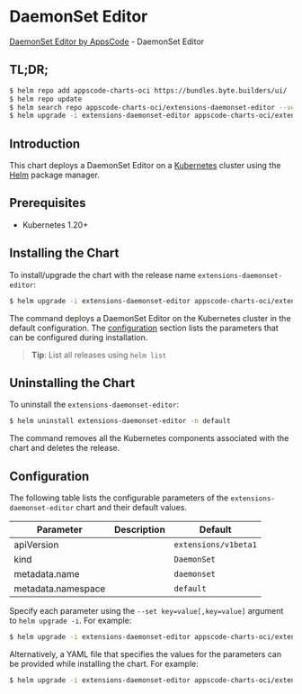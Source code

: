# DaemonSet Editor

[DaemonSet Editor by AppsCode](https://byte.builders) - DaemonSet Editor

## TL;DR;

```bash
$ helm repo add appscode-charts-oci https://bundles.byte.builders/ui/
$ helm repo update
$ helm search repo appscode-charts-oci/extensions-daemonset-editor --version=v0.5.0
$ helm upgrade -i extensions-daemonset-editor appscode-charts-oci/extensions-daemonset-editor -n default --create-namespace --version=v0.5.0
```

## Introduction

This chart deploys a DaemonSet Editor on a [Kubernetes](http://kubernetes.io) cluster using the [Helm](https://helm.sh) package manager.

## Prerequisites

- Kubernetes 1.20+

## Installing the Chart

To install/upgrade the chart with the release name `extensions-daemonset-editor`:

```bash
$ helm upgrade -i extensions-daemonset-editor appscode-charts-oci/extensions-daemonset-editor -n default --create-namespace --version=v0.5.0
```

The command deploys a DaemonSet Editor on the Kubernetes cluster in the default configuration. The [configuration](#configuration) section lists the parameters that can be configured during installation.

> **Tip**: List all releases using `helm list`

## Uninstalling the Chart

To uninstall the `extensions-daemonset-editor`:

```bash
$ helm uninstall extensions-daemonset-editor -n default
```

The command removes all the Kubernetes components associated with the chart and deletes the release.

## Configuration

The following table lists the configurable parameters of the `extensions-daemonset-editor` chart and their default values.

|     Parameter      | Description |             Default             |
|--------------------|-------------|---------------------------------|
| apiVersion         |             | <code>extensions/v1beta1</code> |
| kind               |             | <code>DaemonSet</code>          |
| metadata.name      |             | <code>daemonset</code>          |
| metadata.namespace |             | <code>default</code>            |


Specify each parameter using the `--set key=value[,key=value]` argument to `helm upgrade -i`. For example:

```bash
$ helm upgrade -i extensions-daemonset-editor appscode-charts-oci/extensions-daemonset-editor -n default --create-namespace --version=v0.5.0 --set apiVersion=extensions/v1beta1
```

Alternatively, a YAML file that specifies the values for the parameters can be provided while
installing the chart. For example:

```bash
$ helm upgrade -i extensions-daemonset-editor appscode-charts-oci/extensions-daemonset-editor -n default --create-namespace --version=v0.5.0 --values values.yaml
```
